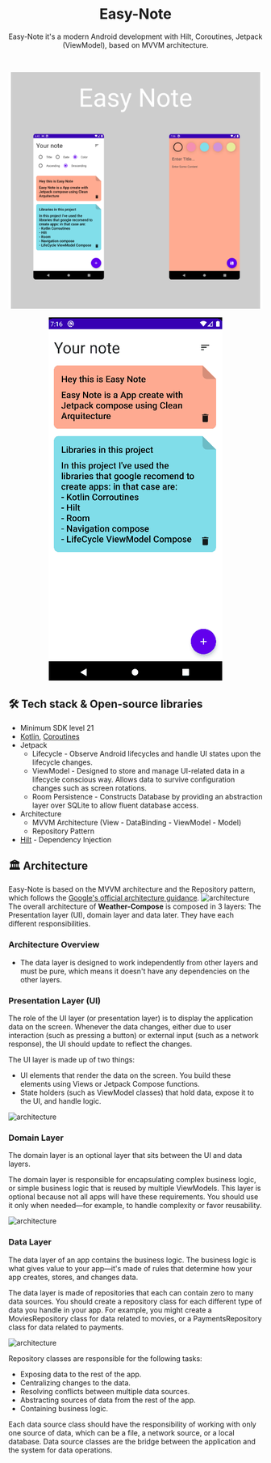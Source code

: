 <h1 align="center" >
Easy-Note
</h1>

<p align="center">
Easy-Note it's a modern Android development with Hilt, Coroutines, Jetpack (ViewModel), based on MVVM architecture.
</p>
</br>

<p align="center">
<img src="/previews/easyNoteGroup.png"/>
</p>
<p align="center">
<img src="/previews/easyNoteGiff.gif"/>
</p>

## 🛠 Tech stack & Open-source libraries
- Minimum SDK level 21
- [Kotlin](https://kotlinlang.org/), [Coroutines](https://github.com/Kotlin/kotlinx.coroutines)
- Jetpack
  - Lifecycle - Observe Android lifecycles and handle UI states upon the lifecycle changes.
  - ViewModel - Designed to store and manage UI-related data in a lifecycle conscious way. Allows data to survive configuration changes such as screen rotations.
  - Room Persistence - Constructs Database by providing an abstraction layer over SQLite to allow fluent database access.
- Architecture
  - MVVM Architecture (View - DataBinding - ViewModel - Model)
  - Repository Pattern
- [Hilt](https://github.com/googlecodelabs/android-hilt) - Dependency Injection

## 🏛️ Architecture
Easy-Note is based on the MVVM architecture and the Repository pattern, which follows the [Google's official architecture guidance](https://developer.android.com/topic/architecture).
![architecture](https://developer.android.com/static/topic/libraries/architecture/images/mad-arch-overview.png)
The overall architecture of **Weather-Compose** is composed in 3 layers: The Presentation layer (UI), domain layer and data later. They have each different responsibilities.

### Architecture Overview

- The data layer is designed to work independently from other layers and must be pure, which means it doesn't have any dependencies on the other layers.

### Presentation Layer (UI)
The role of the UI layer (or presentation layer) is to display the application data on the screen. Whenever the data changes, either due to user interaction (such as pressing a button) or external input (such as a network response), the UI should update to reflect the changes.

The UI layer is made up of two things:
  - UI elements that render the data on the screen. You build these elements using Views or Jetpack Compose functions.
  - State holders (such as ViewModel classes) that hold data, expose it to the UI, and handle logic.

![architecture](https://developer.android.com/static/topic/libraries/architecture/images/mad-arch-overview-ui.png)


### Domain Layer
The domain layer is an optional layer that sits between the UI and data layers.

The domain layer is responsible for encapsulating complex business logic, or simple business logic that is reused by multiple ViewModels.
This layer is optional because not all apps will have these requirements. You should use it only when needed—for example, to handle complexity or favor reusability.

![architecture](https://developer.android.com/static/topic/libraries/architecture/images/mad-arch-overview-domain.png)

### Data Layer
The data layer of an app contains the business logic. The business logic is what gives value to your app—it's made of rules that determine how your app creates, stores, and changes data.

The data layer is made of repositories that each can contain zero to many data sources. You should create a repository class for each different type of data you handle in your app.
For example, you might create a MoviesRepository class for data related to movies, or a PaymentsRepository class for data related to payments.

![architecture](https://developer.android.com/static/topic/libraries/architecture/images/mad-arch-overview-data.png)

Repository classes are responsible for the following tasks:

  - Exposing data to the rest of the app.
  - Centralizing changes to the data.
  - Resolving conflicts between multiple data sources.
  - Abstracting sources of data from the rest of the app.
  - Containing business logic.

Each data source class should have the responsibility of working with only one source of data, which can be a file, a network source, or a local database.
Data source classes are the bridge between the application and the system for data operations.



